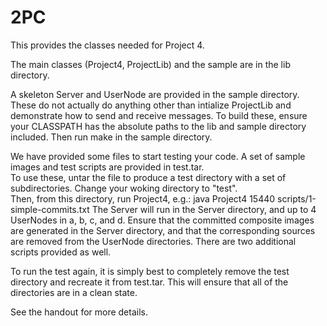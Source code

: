 # 2PC
This provides the classes needed for Project 4.

The main classes (Project4, ProjectLib) and the sample are in the lib 
directory.  

A skeleton Server and UserNode are provided in the sample directory.  
These do not actually do anything other than intialize ProjectLib and 
demonstrate how to send and receive messages.  To build these, ensure 
your CLASSPATH has the absolute paths to the lib and sample directory 
included.  Then run make in the sample directory.  

We have provided some files to start testing your code. 
A set of sample images and test scripts are provided in test.tar.  
To use these, untar the file to produce a test directory with a set
of subdirectories.  Change your woking directory to "test".  
Then, from this directory, run Project4, e.g.:
	java Project4 15440 scripts/1-simple-commits.txt
The Server will run in the Server directory, and up to 4 UserNodes in 
a, b, c, and d.  Ensure that the committed composite images are 
generated in the Server directory, and that the corresponding 
sources are removed from the UserNode directories.  There are
two additional scripts provided as well.  

To run the test again, it is simply best to completely remove the 
test directory and recreate it from test.tar.  This will ensure 
that all of the directories are in a clean state.

See the handout for more details.